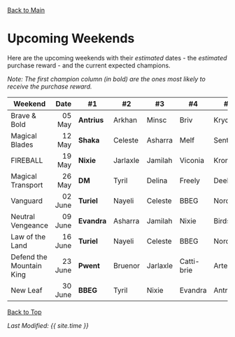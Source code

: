 [Back to Main](index.md)

# Upcoming Weekends

Here are the upcoming weekends with their *estimated* dates - the *estimated* purchase reward - and the current expected champions.

*Note: The first champion column (in bold) are the ones most likely to receive the purchase reward.*

| Weekend | Date | #1 | #2 | #3 | #4 | #5 | Reward |
|---|--:|---|---|---|---|---|---|
| Brave & Bold | 05 May | **Antrius** | Arkhan | Minsc | Briv | Krydle | Golden Epic |
| Magical Blades | 12 May | **Shaka** | Celeste | Asharra | Melf | Sentry | Golden Epic |
| FIREBALL | 19 May | **Nixie** | Jarlaxle | Jamilah | Viconia | Krond | Golden Epic |
| Magical Transport | 26 May | **DM** | Tyril | Delina | Freely | Deekin | Golden Epic |
| Vanguard | 02 June | **Turiel** | Nayeli | Celeste | BBEG | Nordom | Golden Epic |
| Neutral Vengeance | 09 June | **Evandra** | Asharra | Jamilah | Nixie | Birdsong | Golden Epic |
| Law of the Land | 16 June | **Turiel** | Nayeli | Celeste | BBEG | Nordom | Golden Epic |
| Defend the Mountain King | 23 June | **Pwent** | Bruenor | Jarlaxle | Catti-brie | Artemis | Golden Epic |
| New Leaf | 30 June | **BBEG** | Tyril | Nixie | Evandra | Antrius | Golden Epic |

[Back to Top](#top)

*Last Modified: {{ site.time }}*